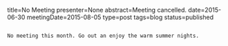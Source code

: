 title=No Meeting
presenter=None
abstract=Meeting cancelled.
date=2015-06-30
meetingDate=2015-08-05
type=post
tags=blog
status=published
~~~~~~

No meeting this month. Go out an enjoy the warm summer nights.